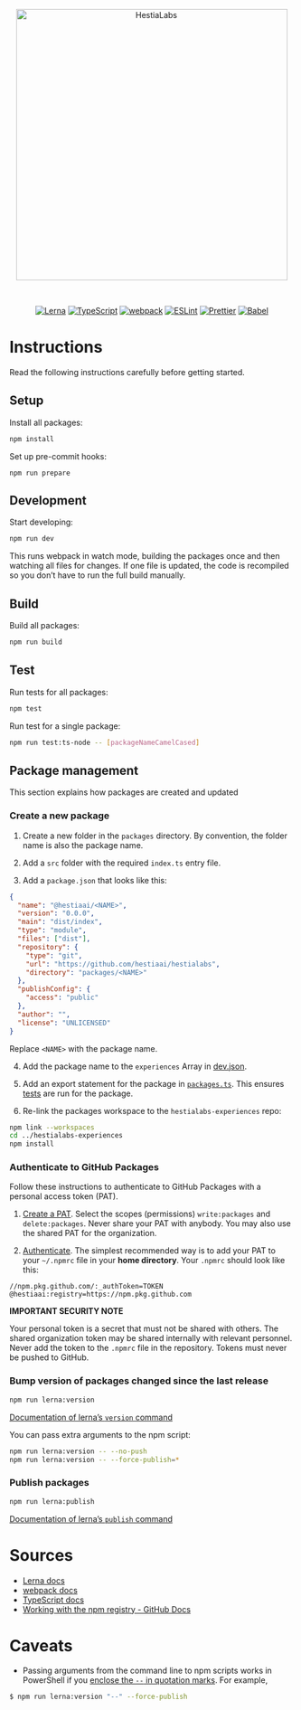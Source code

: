 <p align="center">
  <img alt="HestiaLabs" src="https://hestialabs.org/assets/img/hestialabs-logo+text.svg" width="480">
</p>

<br>

<p align="center">
  <a href="https://lerna.js.org/"><img alt="Lerna" src="https://img.shields.io/badge/Lerna-3E3E3E?style=for-the-badge&logo=lerna&logoColor=white"></a>
  <a href="https://www.typescriptlang.org/"><img alt="TypeScript" src="https://img.shields.io/badge/TypeScript-007ACC?style=for-the-badge&logo=typescript&logoColor=white"></a>
  <a href="https://webpack.js.org/"><img alt="webpack" src="https://img.shields.io/badge/Webpack-8DD6F9?style=for-the-badge&logo=Webpack&logoColor=white"></a>
  <a href="https://eslint.org"><img alt="ESLint" src="https://img.shields.io/badge/eslint-3A33D1?style=for-the-badge&logo=eslint&logoColor=white"></a>
  <a href="https://prettier.io/"><img alt="Prettier" src="https://img.shields.io/badge/prettier-1A2C34?style=for-the-badge&logo=prettier&logoColor=F7BA3E"></a>
  <a href="https://babeljs.io/"><img alt="Babel" src="https://img.shields.io/badge/Babel-F9DC3E?style=for-the-badge&logo=babel&logoColor=white"></a>

</p>

# Instructions

Read the following instructions carefully before getting started.

## Setup

Install all packages:

```sh
npm install
```

Set up pre-commit hooks:

```
npm run prepare
```

## Development

Start developing:

```sh
npm run dev
```

This runs webpack in watch mode, building the packages once and then watching all files for changes. If one file is updated, the code is recompiled so you don’t have to run the full build manually.

## Build

Build all packages:

```sh
npm run build
```

## Test

Run tests for all packages:

```sh
npm test
```

Run test for a single package:

```sh
npm run test:ts-node -- [packageNameCamelCased]
```

## Package management

This section explains how packages are created and updated

### Create a new package

1. Create a new folder in the `packages` directory. By convention, the folder name is also the package name.

2. Add a `src` folder with the required `index.ts` entry file.

3. Add a `package.json` that looks like this:

```json
{
  "name": "@hestiaai/<NAME>",
  "version": "0.0.0",
  "main": "dist/index",
  "type": "module",
  "files": ["dist"],
  "repository": {
    "type": "git",
    "url": "https://github.com/hestiaai/hestialabs",
    "directory": "packages/<NAME>"
  },
  "publishConfig": {
    "access": "public"
  },
  "author": "",
  "license": "UNLICENSED"
}
```

Replace `<NAME>` with the package name.

4. Add the package name to the `experiences` Array in [dev.json](https://github.com/hestiaAI/hestialabs-experiences/blob/master/config/dev.json#L2).

5. Add an export statement for the package in [`packages.ts`](./packages.ts). This ensures [tests](./test.ts) are run for the package.

6. Re-link the packages workspace to the `hestialabs-experiences` repo:

```sh
npm link --workspaces
cd ../hestialabs-experiences
npm install
```

### Authenticate to GitHub Packages

Follow these instructions to authenticate to GitHub Packages with a personal access token (PAT).

1. [Create a PAT](https://docs.github.com/en/authentication/keeping-your-account-and-data-secure/creating-a-personal-access-token). Select the scopes (permissions) `write:packages` and `delete:packages`. Never share your PAT with anybody. You may also use the shared PAT for the organization.

2. [Authenticate](https://docs.github.com/en/packages/working-with-a-github-packages-registry/working-with-the-npm-registry#authenticating-with-a-personal-access-token). The simplest recommended way is to add your PAT to your `~/.npmrc` file in your **home directory**. Your `.npmrc` should look like this:

```
//npm.pkg.github.com/:_authToken=TOKEN
@hestiaai:registry=https://npm.pkg.github.com
```

**IMPORTANT SECURITY NOTE**

Your personal token is a secret that must not be shared with others. The shared organization token may be shared internally with relevant personnel. Never add the token to the `.npmrc` file in the repository. Tokens must never be pushed to GitHub.

### Bump version of packages changed since the last release

```sh
npm run lerna:version
```

[Documentation of lerna’s `version` command](https://github.com/lerna/lerna/tree/main/commands/version)

You can pass extra arguments to the npm script:

```sh
npm run lerna:version -- --no-push
npm run lerna:version -- --force-publish=*
```

### Publish packages

```sh
npm run lerna:publish
```

[Documentation of lerna’s `publish` command](https://github.com/lerna/lerna/tree/main/commands/publish)

# Sources

- [Lerna docs](https://github.com/lerna/lerna)
- [webpack docs](https://webpack.js.org/concepts/)
- [TypeScript docs](https://www.typescriptlang.org/docs/)
- [Working with the npm registry - GitHub Docs](https://docs.github.com/en/packages/working-with-a-github-packages-registry/working-with-the-npm-registry)

# Caveats

- Passing arguments from the command line to npm scripts works in PowerShell if you [enclose the `--` in quotation marks](https://stackoverflow.com/a/65530483/8238129). For example,

```sh
$ npm run lerna:version "--" --force-publish
```
